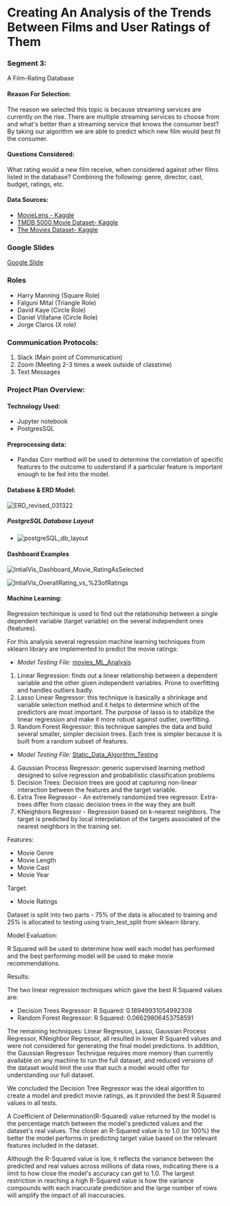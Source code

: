 # Creating An Analysis of the Trends Between Films and User Ratings of Them

### **Segment 3**:
A Film-Rating Database

#### **Reason For Selection**:
The reason we selected this topic is because streaming services are currently on the rise. There are multiple streaming services to choose from and what's better than a streaming service that knows the consumer best? By taking our algorithm we are able to predict which new film would best fit the consumer. 

#### **Questions Considered**:
What rating would a new film receive, when considered against other films listed in the database? Combining the following: genre, director, cast, budget, ratings, etc. 

#### **Data Sources**:
- [MovieLens - Kaggle](https://www.kaggle.com/grouplens/movielens-latest-full)
- [TMDB 5000 Movie Dataset- Kaggle](https://www.kaggle.com/tmdb/tmdb-movie-metadata)
- [The Movies Dataset- Kaggle](https://www.kaggle.com/rounakbanik/the-movies-dataset?select=ratings_small.csv)

### Google Slides
[Google Slide](https://docs.google.com/presentation/d/1l5JNNvdjFWGLZJCt2bUP6EqvaZgqcJNhIDLShZntfgo/edit?usp=sharing)

### Roles
- Harry Manning (Square Role)
- Falguni Mital (Triangle Role)
- David Kaye (Circle Role)
- Daniel Villafane (Circle Role)
- Jorge Claros (X role)

### Communication Protocols:
1. Slack (Main point of Communication)
2. Zoom (Meeting 2-3 times a week outside of classtime)
3. Text Messages

### **Project Plan Overview**:

#### Technology Used:
* Jupyter notebook
* PostgresSQL

#### Preprocessing data:
- Pandas Corr method will be used to determine the correlation of specific features to the outcome to usderstand if a particular feature is important enough to be fed into the model.

#### Database & ERD Model:

![ERD_revised_031322](Images/ERD_revised_031322.PNG)

##### PostgreSQL Database Layout
- ![postgreSQL_db_layout](Images/postgreSQL_db_layout.png)

#### Dashboard Examples
![IntialVis_Dashboard_Movie_RatingAsSelected](Images/IntialVis_Dashboard_Movie_RatingAsSelected.png)

![IntialVis_OverallRating_vs_%23ofRatings](Images/IntialVis_OverallRating_vs_%23ofRatings.png)

#### Machine Learning:
Regression techinique is used to find out the relationship between a single dependent variable (target variable) on the several independent ones (features). 

For this analysis several regression machine learning techniques from sklearn library are implemented to predict the movie ratings:

  - *Model Testing File:* [movies_ML_Analysis](Jupyter_Notebook_Files/movies_ML_Analysis.ipynb)
  1. Linear Regression:   finds out a linear relationship between a dependent variable and the other given independent variables.  Prone to overfitting and handles outliers badly.
  2. Lasso Linear Regressor: this technique is basically a shrinkage and variable selection method and it helps to determine which of the predictors are most important. The purpose of lasso is to stabilize the linear regression and make it more robust against outlier, overfitting.
  3. Random Forest Regressor:  this technique samples the data and build several smaller, simpler decision trees. Each tree is simpler because it is built from a random subset of features.
  
  - *Model Testing File:* [Static_Data_Algorithm_Testing](Jupyter_Notebook_Files/Static_Data_Algorithm_Testing.ipynb)
  4. Gaussian Process Regressor: generic supervised learning method designed to solve regression and probabilistic classification problems
  5. Decision Trees: Decision trees are good at capturing non-linear interaction between the features and the target variable. 
  6. Extra Tree Regressor - An extremely randomized tree regressor.  Extra-trees differ from classic decision trees in the way they are built
  7. KNeighbors Regressor - Regression based on k-nearest neighbors.  The target is predicted by local interpolation of the targets associated of the nearest neighbors in the training set.


Features:

- Movie Genre
- Movie Length
- Movie Cast
- Movie Year

Target:

- Movie Ratings

Dataset is split into two parts - 75% of the data is allocated to training and 25% is allocated to testing using train_test_split from sklearn library.

Model Evaluation:

R Squared will be used to determine how well each model has performed and the best performing model will be used to make movie recommendations.

Results:

The two linear regression techniques which gave the best R Squared values are:
- Decision Trees Regressor: 
    R Squared: 0.18949931054992308
- Random Forest Regressor: 
    R Squared: 0.06629806453758591

The remaining techniques: Linear Regresion, Lasso, Gaussian Process Regressor, KNeighbor Regressor, all resulted in lower R Squared values and were not considered for generating the final model predictions. In addition, the Gaussian Regressor Technique requires more memory than currently available on any machine to run the full dataset, and reduced versions of the dataset would limit the use that such a model would offer for understanding our full dataset.

We concluded the Decision Tree Regressor was the ideal algorithm to create a model and predict movie ratings, as it provided the best R Squared values in all tests.  

A Coefficient of Determination(R-Squared) value returned by the model is the percentage match between the model's predicted values and the dataset's real values. The closer an R-Squared value is to 1.0 (or 100%) the better the model performs in predicting target value based on the relevant features included in the dataset.

Although the R-Squared value is low, it reflects the variance between the predicted and real values across millions of data rows, indicating there is a limit to how close the model's accuracy can get to 1.0. The largest restriction in reaching a high R-Squared value is how the variance compounds with each inaccurate prediction and the large number of rows will amplify the impact of all inaccuracies.

